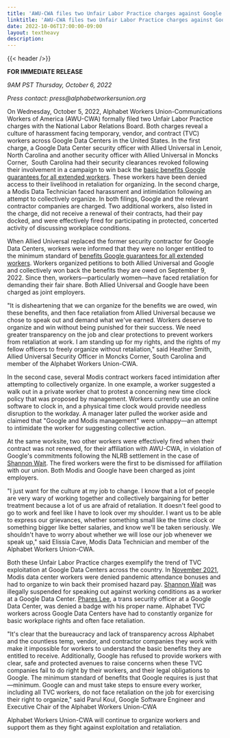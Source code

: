 ```yaml
---
title: 'AWU-CWA files two Unfair Labor Practice charges against Google Data Center contractors'
linktitle: 'AWU-CWA files two Unfair Labor Practice charges against Google Data Center contractors'
date: 2022-10-06T17:00:00-09:00
layout: textheavy
description:
---
```


{{< header />}}

**FOR IMMEDIATE RELEASE**

_9AM PST Thursday, October 6, 2022_

_Press contact: press@alphabetworkersunion.org_

On Wednesday, October 5, 2022, Alphabet Workers Union-Communications Workers of America (AWU-CWA) formally filed two Unfair Labor Practice charges with the National Labor Relations Board. Both charges reveal a culture of harassment facing temporary, vendor, and contract (TVC) workers across Google Data Centers in the United States. In the first charge, a Google Data Center security officer with Allied Universal in Lenoir, North Carolina and another security officer with Allied Universal in Moncks Corner,  South Carolina had their security clearances revoked following their involvement in a campaign to win back the [basic benefits Google guarantees for all extended workers](https://about.google/extended-workforce/#:~:text=All%20our%20suppliers%20and%20staffing,tuition%20reimbursement%2C%20and%20comprehensive%20healthcare.). These workers have been denied access to their livelihood in retaliation for organizing. In the second charge, a Modis Data Technician faced harassment and intimidation following an attempt to collectively organize. In both filings, Google and the relevant contractor companies are charged. Two additional workers, also listed in the charge, did not receive a renewal of their contracts, had their pay docked, and were effectively fired for participating in protected, concerted activity of discussing workplace conditions.

When Allied Universal replaced the former security contractor for Google Data Centers, workers were informed that they were no longer entitled to the minimum standard of [benefits Google guarantees for all extended workers](https://about.google/extended-workforce/#:~:text=All%20our%20suppliers%20and%20staffing,tuition%20reimbursement%2C%20and%20comprehensive%20healthcare.). Workers organized petitions to both Allied Universal and Google and collectively won back the benefits they are owed on September 9, 2022. Since then, workers—particularly women—have faced retaliation for demanding their fair share. Both Allied Universal and Google have been charged as joint employers.

"It is disheartening that we can organize for the benefits we are owed, win these benefits, and then face retaliation from Allied Universal because we chose to speak out and demand what we've earned. Workers deserve to organize and win without being punished for their success. We need greater transparency on the job and clear protections to prevent workers from retaliation at work. I am standing up for my rights, and the rights of my fellow officers to freely organize without retaliation,"  said Heather Smith, Allied Universal Security Officer in Moncks Corner, South Carolina and member of the Alphabet Workers Union-CWA.

In the second case, several Modis contract workers faced intimidation after attempting to collectively organize. In one example, a worker suggested a walk out in a private worker chat to protest a concerning new time clock policy that was proposed by management. Workers currently use an online software to clock in, and a physical time clock would provide needless disruption to the workday. A manager later pulled the worker aside and claimed that "Google and Modis management" were unhappy—an attempt to intimidate the worker for suggesting collective action.

At the same worksite, two other workers were effectively fired when their contract was not renewed, for their affiliation with AWU-CWA, in violation of Google's commitments following the NLRB settlement in the case of [Shannon Wait](https://www.bbc.com/news/technology-56659212). The fired workers were the first to be dismissed for affiliation with our union. Both Modis and Google have been charged as joint employers.

"I just want for the culture at my job to change. I know that a lot of people are very wary of working together and collectively bargaining for better treatment because a lot of us are afraid of retaliation. It doesn't feel good to go to work and feel like I have to look over my shoulder. I want us to be able to express our grievances, whether something small like the time clock or something bigger like better salaries, and know we'll be taken seriously. We shouldn't have to worry about whether we will lose our job whenever we speak up," said Elissia Cave, Modis Data Technician and member of the Alphabet Workers Union-CWA.

Both these Unfair Labor Practice charges exemplify the trend of TVC exploitation at Google Data Centers across the country. In [November 2021](https://www.nytimes.com/2021/11/05/technology/google-workers.html), Modis data center workers were denied pandemic attendance bonuses and had to organize to win back their promised hazard pay. [Shannon Wait](https://www.bbc.com/news/technology-56659212) was illegally suspended for speaking out against working conditions as a worker at a Google Data Center. [Phares Lee](https://alphabetworkers.substack.com/p/google-union-success-transgender), a trans security officer at a Google Data Center, was denied a badge with his proper name. Alphabet TVC workers across Google Data Centers have had to constantly organize for basic workplace rights and often face retaliation.

"It's clear that the bureaucracy and lack of transparency across Alphabet and the countless temp, vendor, and contractor companies they work with make it impossible for workers to understand the basic benefits they are entitled to receive. Additionally, Google has refused to provide workers with clear, safe and protected avenues to raise concerns when these TVC companies fail to do right by their workers, and their legal obligations to Google. The minimum standard of benefits that Google requires is just that—minimum. Google can and must take steps to ensure every worker, including all TVC workers, do not face retaliation on the job for exercising their right to organize," said Parul Koul, Google Software Engineer and Executive Chair of the Alphabet Workers Union-CWA

Alphabet Workers Union-CWA will continue to organize workers and support them as they fight against exploitation and retaliation.
